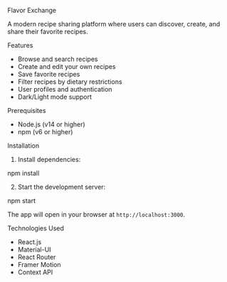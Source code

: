 Flavor Exchange

A modern recipe sharing platform where users can discover, create, and share their favorite recipes.

Features

- Browse and search recipes
- Create and edit your own recipes
- Save favorite recipes
- Filter recipes by dietary restrictions
- User profiles and authentication
- Dark/Light mode support

Prerequisites

- Node.js (v14 or higher)
- npm (v6 or higher)

Installation

1. Install dependencies:

npm install


2. Start the development server:

npm start


The app will open in your browser at `http://localhost:3000`.


Technologies Used

- React.js
- Material-UI
- React Router
- Framer Motion
- Context API

